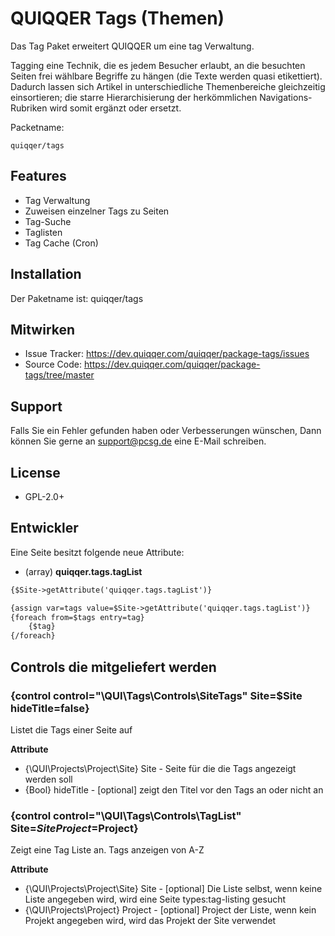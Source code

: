QUIQQER Tags (Themen)
========

Das Tag Paket erweitert QUIQQER um eine tag Verwaltung.

Tagging eine Technik, die es jedem Besucher erlaubt,
an die besuchten Seiten frei wählbare Begriffe zu hängen (die Texte werden quasi etikettiert).
Dadurch lassen sich Artikel in unterschiedliche Themenbereiche gleichzeitig einsortieren;
die starre Hierarchisierung der herkömmlichen Navigations-Rubriken wird somit ergänzt oder ersetzt.

Packetname:

    quiqqer/tags


Features
--------

- Tag Verwaltung
- Zuweisen einzelner Tags zu Seiten
- Tag-Suche
- Taglisten
- Tag Cache (Cron)


Installation
------------

Der Paketname ist: quiqqer/tags


Mitwirken
----------

- Issue Tracker: https://dev.quiqqer.com/quiqqer/package-tags/issues
- Source Code: https://dev.quiqqer.com/quiqqer/package-tags/tree/master


Support
-------

Falls Sie ein Fehler gefunden haben oder Verbesserungen wünschen,
Dann können Sie gerne an support@pcsg.de eine E-Mail schreiben.


License
-------

- GPL-2.0+


Entwickler
--------


Eine Seite besitzt folgende neue Attribute:

- (array) **quiqqer.tags.tagList**

```html
{$Site->getAttribute('quiqqer.tags.tagList')}
```

```html
{assign var=tags value=$Site->getAttribute('quiqqer.tags.tagList')}
{foreach from=$tags entry=tag}
    {$tag}
{/foreach}
```

## Controls die mitgeliefert werden

### {control control="\QUI\Tags\Controls\SiteTags" Site=$Site hideTitle=false}

Listet die Tags einer Seite auf

**Attribute**
+ {\QUI\Projects\Project\Site} Site - Seite für die die Tags angezeigt werden soll
+ {Bool} hideTitle - [optional] zeigt den Titel vor den Tags an oder nicht an


### {control control="\QUI\Tags\Controls\TagList" Site=$Site Project=$Project}

Zeigt eine Tag Liste an. Tags anzeigen von A-Z

**Attribute**
+ {\QUI\Projects\Project\Site} Site - [optional] Die Liste selbst, wenn keine Liste angegeben wird, wird eine Seite types:tag-listing gesucht
+ {\QUI\Projects\Project} Project - [optional] Project der Liste, wenn kein Projekt angegeben wird, wird das Projekt der Site verwendet
